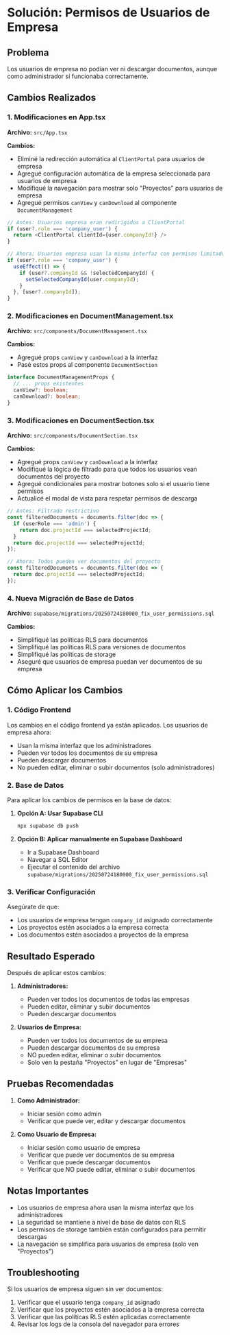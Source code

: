 # Solución: Permisos de Usuarios de Empresa

## Problema
Los usuarios de empresa no podían ver ni descargar documentos, aunque como administrador sí funcionaba correctamente.

## Cambios Realizados

### 1. Modificaciones en App.tsx

**Archivo:** `src/App.tsx`

**Cambios:**
- Eliminé la redirección automática al `ClientPortal` para usuarios de empresa
- Agregué configuración automática de la empresa seleccionada para usuarios de empresa
- Modifiqué la navegación para mostrar solo "Proyectos" para usuarios de empresa
- Agregué permisos `canView` y `canDownload` al componente `DocumentManagement`

```typescript
// Antes: Usuarios empresa eran redirigidos a ClientPortal
if (user?.role === 'company_user') {
  return <ClientPortal clientId={user.companyId!} />
}

// Ahora: Usuarios empresa usan la misma interfaz con permisos limitados
if (user?.role === 'company_user') {
  useEffect(() => {
    if (user?.companyId && !selectedCompanyId) {
      setSelectedCompanyId(user.companyId);
    }
  }, [user?.companyId]);
}
```

### 2. Modificaciones en DocumentManagement.tsx

**Archivo:** `src/components/DocumentManagement.tsx`

**Cambios:**
- Agregué props `canView` y `canDownload` a la interfaz
- Pasé estos props al componente `DocumentSection`

```typescript
interface DocumentManagementProps {
  // ... props existentes
  canView?: boolean;
  canDownload?: boolean;
}
```

### 3. Modificaciones en DocumentSection.tsx

**Archivo:** `src/components/DocumentSection.tsx`

**Cambios:**
- Agregué props `canView` y `canDownload` a la interfaz
- Modifiqué la lógica de filtrado para que todos los usuarios vean documentos del proyecto
- Agregué condicionales para mostrar botones solo si el usuario tiene permisos
- Actualicé el modal de vista para respetar permisos de descarga

```typescript
// Antes: Filtrado restrictivo
const filteredDocuments = documents.filter(doc => {
  if (userRole === 'admin') {
    return doc.projectId === selectedProjectId;
  }
  return doc.projectId === selectedProjectId;
});

// Ahora: Todos pueden ver documentos del proyecto
const filteredDocuments = documents.filter(doc => {
  return doc.projectId === selectedProjectId;
});
```

### 4. Nueva Migración de Base de Datos

**Archivo:** `supabase/migrations/20250724180000_fix_user_permissions.sql`

**Cambios:**
- Simplifiqué las políticas RLS para documentos
- Simplifiqué las políticas RLS para versiones de documentos
- Simplifiqué las políticas de storage
- Aseguré que usuarios de empresa puedan ver documentos de su empresa

## Cómo Aplicar los Cambios

### 1. Código Frontend
Los cambios en el código frontend ya están aplicados. Los usuarios de empresa ahora:
- Usan la misma interfaz que los administradores
- Pueden ver todos los documentos de su empresa
- Pueden descargar documentos
- No pueden editar, eliminar o subir documentos (solo administradores)

### 2. Base de Datos
Para aplicar los cambios de permisos en la base de datos:

1. **Opción A: Usar Supabase CLI**
   ```bash
   npx supabase db push
   ```

2. **Opción B: Aplicar manualmente en Supabase Dashboard**
   - Ir a Supabase Dashboard
   - Navegar a SQL Editor
   - Ejecutar el contenido del archivo `supabase/migrations/20250724180000_fix_user_permissions.sql`

### 3. Verificar Configuración
Asegúrate de que:
- Los usuarios de empresa tengan `company_id` asignado correctamente
- Los proyectos estén asociados a la empresa correcta
- Los documentos estén asociados a proyectos de la empresa

## Resultado Esperado

Después de aplicar estos cambios:

1. **Administradores:**
   - Pueden ver todos los documentos de todas las empresas
   - Pueden editar, eliminar y subir documentos
   - Pueden descargar documentos

2. **Usuarios de Empresa:**
   - Pueden ver todos los documentos de su empresa
   - Pueden descargar documentos de su empresa
   - NO pueden editar, eliminar o subir documentos
   - Solo ven la pestaña "Proyectos" en lugar de "Empresas"

## Pruebas Recomendadas

1. **Como Administrador:**
   - Iniciar sesión como admin
   - Verificar que puede ver, editar y descargar documentos

2. **Como Usuario de Empresa:**
   - Iniciar sesión como usuario de empresa
   - Verificar que puede ver documentos de su empresa
   - Verificar que puede descargar documentos
   - Verificar que NO puede editar, eliminar o subir documentos

## Notas Importantes

- Los usuarios de empresa ahora usan la misma interfaz que los administradores
- La seguridad se mantiene a nivel de base de datos con RLS
- Los permisos de storage también están configurados para permitir descargas
- La navegación se simplifica para usuarios de empresa (solo ven "Proyectos")

## Troubleshooting

Si los usuarios de empresa siguen sin ver documentos:

1. Verificar que el usuario tenga `company_id` asignado
2. Verificar que los proyectos estén asociados a la empresa correcta
3. Verificar que las políticas RLS estén aplicadas correctamente
4. Revisar los logs de la consola del navegador para errores
